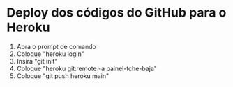 # Deploy dos códigos do GitHub para o Heroku

1. Abra o prompt de comando
2. Coloque "heroku login"
3. Insira "git init"
4. Coloque "heroku git:remote -a painel-tche-baja"
5. Coloque "git push heroku main" 
